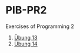 # PIB-PR2

Exercises of Programming 2

1. [Übung 13](container/ueb13)
2. [Übung 14](container/ueb14)
